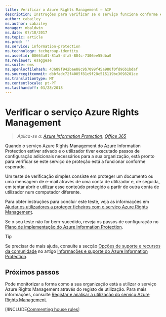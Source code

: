 ```yaml
---
title: Verificar o Azure Rights Management – AIP
description: Instruções para verificar se o serviço funciona conforme esperado ao proteger um ficheiro ou e-mail utilizando uma conta de utilizador e tentar abrir e utilizar esse conteúdo protegido a partir de outra conta de utilizador.
author: cabailey
ms.author: cabailey
manager: mbaldwin
ms.date: 07/18/2017
ms.topic: article
ms.prod: ''
ms.service: information-protection
ms.technology: techgroup-identity
ms.assetid: 08664a01-81a5-4fa5-884c-7306ee55dba0
ms.reviewer: esaggese
ms.suite: ems
ms.openlocfilehash: 43689f942bae88c9b7099f45a980f0fd96b1bdaf
ms.sourcegitcommit: dbbfadc72f4005f81c9f28c515119bc3098201ce
ms.translationtype: MT
ms.contentlocale: pt-PT
ms.lasthandoff: 03/28/2018
---
```

# <a name="verifying-the-azure-rights-management-service"></a>Verificar o serviço Azure Rights Management

>*Aplica-se a: [Azure Information Protection](https://azure.microsoft.com/pricing/details/information-protection), [Office 365](http://download.microsoft.com/download/E/C/F/ECF42E71-4EC0-48FF-AA00-577AC14D5B5C/Azure_Information_Protection_licensing_datasheet_EN-US.pdf)*

Quando o serviço Azure Rights Management do Azure Information Protection estiver ativado e o utilizador tiver executado passos de configuração adicionais necessários para a sua organização, está pronto para verificar se este serviço de proteção está a funcionar conforme esperado. 

Um teste de verificação simples consiste em proteger um documento ou uma mensagem de e-mail através de uma conta de utilizador e, de seguida, em tentar abrir e utilizar esse conteúdo protegido a partir de outra conta de utilizador num computador diferente.

Para obter instruções para concluir este teste, veja as informações em [Ajudar os utilizadores a proteger ficheiros com o serviço Azure Rights Management](help-users.md).

Se o seu teste não for bem-sucedido, reveja os passos de configuração no [Plano de implementação do Azure Information Protection](../plan-design/deployment-roadmap.md).

> [!TIP]
> Se precisar de mais ajuda, consulte a secção [Opções de suporte e recursos da comunidade](../get-started/information-support.md#support-options-and-community-resources) no artigo [Informações e suporte do Azure Information Protection](../get-started/information-support.md).

## <a name="next-steps"></a>Próximos passos

Pode monitorizar a forma como a sua organização está a utilizar o serviço Azure Rights Management através do registo de utilização. Para mais informações, consulte [Registar e analisar a utilização do serviço Azure Rights Management](log-analyze-usage.md).

[!INCLUDE[Commenting house rules](../includes/houserules.md)]


